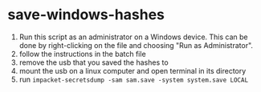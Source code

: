 # save-windows-hashes
1. Run this script as an administrator on a Windows device. This can be done by right-clicking on the file and choosing "Run as Administrator".
2. follow the instructions in the batch file
3. remove the usb that you saved the hashes to
4. mount the usb on a linux computer and open terminal in its directory
5. run ```impacket-secretsdump -sam sam.save -system system.save LOCAL```
